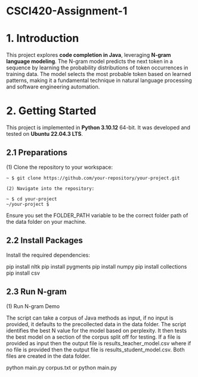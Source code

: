 # CSCI420-Assignment-1

# **1. Introduction**  
This project explores **code completion in Java**, leveraging **N-gram language modeling**. The N-gram model predicts the next token in a sequence by learning the probability distributions of token occurrences in training data. The model selects the most probable token based on learned patterns, making it a fundamental technique in natural language processing and software engineering automation.  

# **2. Getting Started**  

This project is implemented in **Python 3.10.12** 64-bit. It was developed and tested on **Ubuntu 22.04.3 LTS**.  

## **2.1 Preparations**  

(1) Clone the repository to your workspace:  
```shell
~ $ git clone https://github.com/your-repository/your-project.git

(2) Navigate into the repository:

~ $ cd your-project
~/your-project $
```

Ensure you set the FOLDER_PATH variable to be the correct folder path of the data folder on your machine.

## **2.2 Install Packages**

Install the required dependencies:

pip install nltk
pip install pygments
pip install numpy
pip install collections
pip install csv

## **2.3 Run N-gram**

(1) Run N-gram Demo

The script can take a corpus of Java methods as input, if no input is provided, it defaults to the precollected data in the data folder. The script identifies the best N value for the model based on perplexity. It then tests the best model on a section of the corpus split off for testing. If a file is provided as input then the output file is results_teacher_model.csv where if no file is provided then the output file is results_student_model.csv. Both files are created in the data folder. 

python main.py corpus.txt or python main.py